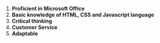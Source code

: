 1. **Proficient in Microsoft Office**
2. **Basic knowledge of HTML, CSS and Javascript language**
3. **Critical thinking**
4. **Customer Service**
5. **Adaptable**
